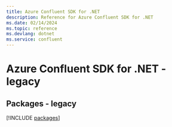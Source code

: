 ```yaml
---
title: Azure Confluent SDK for .NET
description: Reference for Azure Confluent SDK for .NET
ms.date: 02/14/2024
ms.topic: reference
ms.devlang: dotnet
ms.service: confluent
---
```

# Azure Confluent SDK for .NET - legacy
## Packages - legacy
[!INCLUDE [packages](confluent-index.md)]
